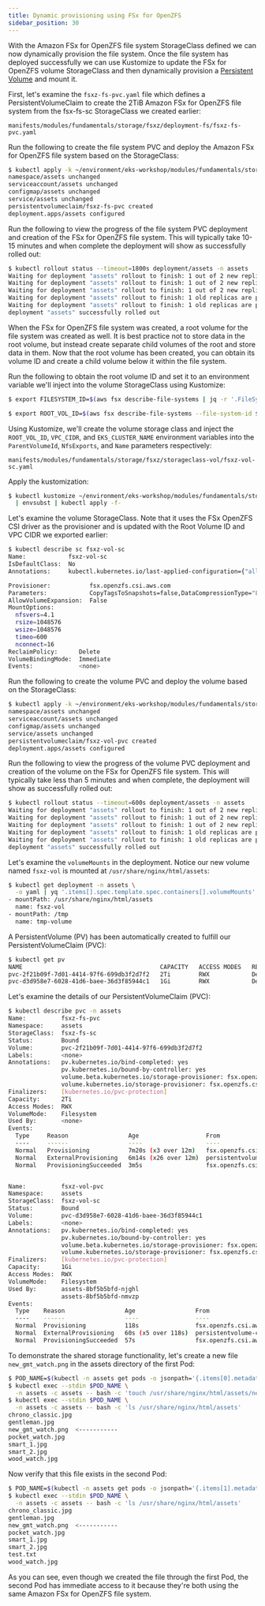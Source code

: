 ```yaml
---
title: Dynamic provisioning using FSx for OpenZFS
sidebar_position: 30
---
```


With the Amazon FSx for OpenZFS file system StorageClass defined we can now dynamically provision the file system. Once the file system has deployed successfully we can use Kustomize to update the FSx for OpenZFS volume StorageClass and then dynamically provision a [Persistent Volume](https://kubernetes.io/docs/concepts/storage/persistent-volumes/) and mount it.

First, let's examine the `fsxz-fs-pvc.yaml` file which defines a PersistentVolumeClaim to create the 2TiB Amazon FSx for OpenZFS file system from the fsx-fs-sc StorageClass we created earlier:

```file
manifests/modules/fundamentals/storage/fsxz/deployment-fs/fsxz-fs-pvc.yaml
```

Run the following to create the file system PVC and deploy the Amazon FSx for OpenZFS file system based on the StorageClass:

```bash
$ kubectl apply -k ~/environment/eks-workshop/modules/fundamentals/storage/fsxz/deployment-fs
namespace/assets unchanged
serviceaccount/assets unchanged
configmap/assets unchanged
service/assets unchanged
persistentvolumeclaim/fsxz-fs-pvc created
deployment.apps/assets configured
```

Run the following to view the progress of the file system PVC deployment and creation of the FSx for OpenZFS file system. This will typically take 10-15 minutes and when complete the deployment will show as successfully rolled out:

```bash timeout=1860
$ kubectl rollout status --timeout=1800s deployment/assets -n assets
Waiting for deployment "assets" rollout to finish: 1 out of 2 new replicas have been updated...
Waiting for deployment "assets" rollout to finish: 1 out of 2 new replicas have been updated...
Waiting for deployment "assets" rollout to finish: 1 out of 2 new replicas have been updated...
Waiting for deployment "assets" rollout to finish: 1 old replicas are pending termination...
Waiting for deployment "assets" rollout to finish: 1 old replicas are pending termination...
deployment "assets" successfully rolled out
```

When the FSx for OpenZFS file system was created, a root volume for the file system was created as well. It is best practice not to store data in the root volume, but instead create separate child volumes of the root and store data in them. Now that the root volume has been created, you can obtain its volume ID and create a child volume below it within the file system.

Run the following to obtain the root volume ID and set it to an environment variable we'll inject into the volume StorageClass using Kustomize:

```bash
$ export FILESYSTEM_ID=$(aws fsx describe-file-systems | jq -r '.FileSystems[] | select(.Tags[] | select(.Key=="Name" and .Value=="eks-workshop-FSxZ")).FileSystemId')

$ export ROOT_VOL_ID=$(aws fsx describe-file-systems --file-system-id $FILESYSTEM_ID | jq -r '.FileSystems[] | .OpenZFSConfiguration.RootVolumeId')
```

Using Kustomize, we'll create the volume storage class and inject the `ROOT_VOL_ID`, `VPC_CIDR`, and `EKS_CLUSTER_NAME` environment variables into the `ParentVolumeId`, `NfsExports`, and `Name` parameters respectively:

```file
manifests/modules/fundamentals/storage/fsxz/storageclass-vol/fsxz-vol-sc.yaml
```

Apply the kustomization:

```bash
$ kubectl kustomize ~/environment/eks-workshop/modules/fundamentals/storage/fsxz/storageclass-vol \
  | envsubst | kubectl apply -f-
```

Let's examine the volume StorageClass. Note that it uses the FSx OpenZFS CSI driver as the provisioner and is updated with the Root Volume ID and VPC CIDR we exported earlier:

```bash
$ kubectl describe sc fsxz-vol-sc
Name:            fsxz-vol-sc
IsDefaultClass:  No
Annotations:     kubectl.kubernetes.io/last-applied-configuration={"allowVolumeExpansion":false,"apiVersion":"storage.k8s.io/v1","kind":"StorageClass","metadata":{"annotations":{},"name":"fsxz-vol-sc"},"mountOptions":["nfsvers=4.1","rsize=1048576","wsize=1048576","timeo=600","nconnect=16"],"parameters":{"CopyTagsToSnapshots":"false","DataCompressionType":"\"LZ4\"","NfsExports":"[{\"ClientConfigurations\": [{\"Clients\": \"10.42.0.0/16\", \"Options\": [\"rw\",\"crossmnt\",\"no_root_squash\"]}]}]","OptionsOnDeletion":"[\"DELETE_CHILD_VOLUMES_AND_SNAPSHOTS\"]","ParentVolumeId":"\"fsvol-058ef92589ca07bc6\"","ReadOnly":"false","RecordSizeKiB":"128","ResourceType":"volume","Tags":"[{\"Key\": \"Name\", \"Value\": \"data\"}]"},"provisioner":"fsx.openzfs.csi.aws.com","reclaimPolicy":"Delete"}

Provisioner:           fsx.openzfs.csi.aws.com
Parameters:            CopyTagsToSnapshots=false,DataCompressionType="LZ4",NfsExports=[{"ClientConfigurations": [{"Clients": "10.42.0.0/16", "Options": ["rw","crossmnt","no_root_squash"]}]}],OptionsOnDeletion=["DELETE_CHILD_VOLUMES_AND_SNAPSHOTS"],ParentVolumeId="fsvol-058ef92589ca07bc6",ReadOnly=false,RecordSizeKiB=128,ResourceType=volume,Tags=[{"Key": "Name", "Value": "data"}]
AllowVolumeExpansion:  False
MountOptions:
  nfsvers=4.1
  rsize=1048576
  wsize=1048576
  timeo=600
  nconnect=16
ReclaimPolicy:      Delete
VolumeBindingMode:  Immediate
Events:             <none>
```

Run the following to create the volume PVC and deploy the volume based on the StorageClass:

```bash
$ kubectl apply -k ~/environment/eks-workshop/modules/fundamentals/storage/fsxz/deployment-vol
namespace/assets unchanged
serviceaccount/assets unchanged
configmap/assets unchanged
service/assets unchanged
persistentvolumeclaim/fsxz-vol-pvc created
deployment.apps/assets configured
```

Run the following to view the progress of the volume PVC deployment and creation of the volume on the FSx for OpenZFS file system. This will typically take less than 5 minutes and when complete, the deployment will show as successfully rolled out:

```bash
$ kubectl rollout status --timeout=600s deployment/assets -n assets
Waiting for deployment "assets" rollout to finish: 1 out of 2 new replicas have been updated...
Waiting for deployment "assets" rollout to finish: 1 out of 2 new replicas have been updated...
Waiting for deployment "assets" rollout to finish: 1 out of 2 new replicas have been updated...
Waiting for deployment "assets" rollout to finish: 1 old replicas are pending termination...
Waiting for deployment "assets" rollout to finish: 1 old replicas are pending termination...
deployment "assets" successfully rolled out
```

Let's examine the `volumeMounts` in the deployment. Notice our new volume named `fsxz-vol` is mounted at `/usr/share/nginx/html/assets`:

```bash
$ kubectl get deployment -n assets \
  -o yaml | yq '.items[].spec.template.spec.containers[].volumeMounts'
- mountPath: /usr/share/nginx/html/assets
  name: fsxz-vol
- mountPath: /tmp
  name: tmp-volume
```

A PersistentVolume (PV) has been automatically created to fulfill our PersistentVolumeClaim (PVC):

```bash
$ kubectl get pv
NAME                                       CAPACITY   ACCESS MODES   RECLAIM POLICY   STATUS   CLAIM                 STORAGECLASS   VOLUMEATTRIBUTESCLASS   REASON   AGE
pvc-2f21b09f-7d01-4414-97f6-699db3f2d7f2   2Ti        RWX            Delete           Bound    assets/fsxz-fs-pvc    fsxz-fs-sc     <unset>                          2m40s
pvc-d3d958e7-6028-41d6-baee-36d3f85944c1   1Gi        RWX            Delete           Bound    assets/fsxz-vol-pvc   fsxz-vol-sc    <unset>                          31s
```

Let's examine the details of our PersistentVolumeClaim (PVC):

```bash
$ kubectl describe pvc -n assets
Name:          fsxz-fs-pvc
Namespace:     assets
StorageClass:  fsxz-fs-sc
Status:        Bound
Volume:        pvc-2f21b09f-7d01-4414-97f6-699db3f2d7f2
Labels:        <none>
Annotations:   pv.kubernetes.io/bind-completed: yes
               pv.kubernetes.io/bound-by-controller: yes
               volume.beta.kubernetes.io/storage-provisioner: fsx.openzfs.csi.aws.com
               volume.kubernetes.io/storage-provisioner: fsx.openzfs.csi.aws.com
Finalizers:    [kubernetes.io/pvc-protection]
Capacity:      2Ti
Access Modes:  RWX
VolumeMode:    Filesystem
Used By:       <none>
Events:
  Type     Reason                 Age                   From                                                                                                      Message
  ----     ------                 ----                  ----                                                                                                      -------
  Normal   Provisioning           7m20s (x3 over 12m)   fsx.openzfs.csi.aws.com_fsx-openzfs-csi-controller-6b9cdcddf6-tnckv_2917fbd4-ab3b-4385-8053-e2e1c265d44f  External provisioner is provisioning volume for claim "assets/fsxz-fs-pvc"
  Normal   ExternalProvisioning   6m14s (x26 over 12m)  persistentvolume-controller                                                                               Waiting for a volume to be created either by the external provisioner 'fsx.openzfs.csi.aws.com' or manually by the system administrator. If volume creation is delayed, please verify that the provisioner is running and correctly registered.
  Normal   ProvisioningSucceeded  3m5s                  fsx.openzfs.csi.aws.com_fsx-openzfs-csi-controller-6b9cdcddf6-tnckv_2917fbd4-ab3b-4385-8053-e2e1c265d44f  Successfully provisioned volume pvc-2f21b09f-7d01-4414-97f6-699db3f2d7f2


Name:          fsxz-vol-pvc
Namespace:     assets
StorageClass:  fsxz-vol-sc
Status:        Bound
Volume:        pvc-d3d958e7-6028-41d6-baee-36d3f85944c1
Labels:        <none>
Annotations:   pv.kubernetes.io/bind-completed: yes
               pv.kubernetes.io/bound-by-controller: yes
               volume.beta.kubernetes.io/storage-provisioner: fsx.openzfs.csi.aws.com
               volume.kubernetes.io/storage-provisioner: fsx.openzfs.csi.aws.com
Finalizers:    [kubernetes.io/pvc-protection]
Capacity:      1Gi
Access Modes:  RWX
VolumeMode:    Filesystem
Used By:       assets-8bf5b5bfd-njghl
               assets-8bf5b5bfd-nmvzp
Events:
  Type    Reason                 Age                 From                                                                                                      Message
  ----    ------                 ----                ----                                                                                                      -------
  Normal  Provisioning           118s                fsx.openzfs.csi.aws.com_fsx-openzfs-csi-controller-6b9cdcddf6-tnckv_2917fbd4-ab3b-4385-8053-e2e1c265d44f  External provisioner is provisioning volume for claim "assets/fsxz-vol-pvc"
  Normal  ExternalProvisioning   60s (x5 over 118s)  persistentvolume-controller                                                                               Waiting for a volume to be created either by the external provisioner 'fsx.openzfs.csi.aws.com' or manually by the system administrator. If volume creation is delayed, please verify that the provisioner is running and correctly registered.
  Normal  ProvisioningSucceeded  57s                 fsx.openzfs.csi.aws.com_fsx-openzfs-csi-controller-6b9cdcddf6-tnckv_2917fbd4-ab3b-4385-8053-e2e1c265d44f  Successfully provisioned volume pvc-d3d958e7-6028-41d6-baee-36d3f85944c1
```

To demonstrate the shared storage functionality, let's create a new file `new_gmt_watch.png` in the assets directory of the first Pod:

```bash
$ POD_NAME=$(kubectl -n assets get pods -o jsonpath='{.items[0].metadata.name}')
$ kubectl exec --stdin $POD_NAME \
  -n assets -c assets -- bash -c 'touch /usr/share/nginx/html/assets/new_gmt_watch.png'
$ kubectl exec --stdin $POD_NAME \
  -n assets -c assets -- bash -c 'ls /usr/share/nginx/html/assets'
chrono_classic.jpg
gentleman.jpg
new_gmt_watch.png  <-----------
pocket_watch.jpg
smart_1.jpg
smart_2.jpg
wood_watch.jpg
```

Now verify that this file exists in the second Pod:

```bash
$ POD_NAME=$(kubectl -n assets get pods -o jsonpath='{.items[1].metadata.name}')
$ kubectl exec --stdin $POD_NAME \
  -n assets -c assets -- bash -c 'ls /usr/share/nginx/html/assets'
chrono_classic.jpg
gentleman.jpg
new_gmt_watch.png  <-----------
pocket_watch.jpg
smart_1.jpg
smart_2.jpg
test.txt
wood_watch.jpg
```

As you can see, even though we created the file through the first Pod, the second Pod has immediate access to it because they're both using the same Amazon FSx for OpenZFS file system.
